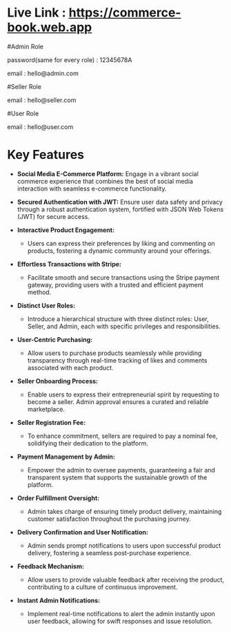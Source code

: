 # Live Link : https://commerce-book.web.app

#Admin Role

<p>password(same for every role) : 12345678A</p>
<p>email : hello@admin.com</p>

#Seller Role

<p>email : hello@seller.com</p>

#User Role

<p>email : hello@user.com</p>

<!-- # Key Features

- This is a social media e-commerce web app.
- There is a secured authentication system with JWT.
- User's can like and comment on the products.
- User's can buy products as implemented stripe payment gateway.
- There are 3 roles(user, seller, and admin).
- User can buy the products and can see likes and comment for the product.
- User's can request to become a seller and admin will approve it.
- To become a seller user's are to pay some amount of $.
- Admin will manage the payments and ensure the product delivery.
- Admin can send a message to the user when the product is delivered.
- After receiving the product user can send a feadback that he/she received the product.
- Instantly admin will be notified. -->

# Key Features

- **Social Media E-Commerce Platform:** Engage in a vibrant social commerce experience that combines the best of social media interaction with seamless e-commerce functionality.

- **Secured Authentication with JWT:** Ensure user data safety and privacy through a robust authentication system, fortified with JSON Web Tokens (JWT) for secure access.

- **Interactive Product Engagement:**

  - Users can express their preferences by liking and commenting on products, fostering a dynamic community around your offerings.

- **Effortless Transactions with Stripe:**

  - Facilitate smooth and secure transactions using the Stripe payment gateway, providing users with a trusted and efficient payment method.

- **Distinct User Roles:**

  - Introduce a hierarchical structure with three distinct roles: User, Seller, and Admin, each with specific privileges and responsibilities.

- **User-Centric Purchasing:**

  - Allow users to purchase products seamlessly while providing transparency through real-time tracking of likes and comments associated with each product.

- **Seller Onboarding Process:**

  - Enable users to express their entrepreneurial spirit by requesting to become a seller. Admin approval ensures a curated and reliable marketplace.

- **Seller Registration Fee:**

  - To enhance commitment, sellers are required to pay a nominal fee, solidifying their dedication to the platform.

- **Payment Management by Admin:**

  - Empower the admin to oversee payments, guaranteeing a fair and transparent system that supports the sustainable growth of the platform.

- **Order Fulfillment Oversight:**

  - Admin takes charge of ensuring timely product delivery, maintaining customer satisfaction throughout the purchasing journey.

- **Delivery Confirmation and User Notification:**

  - Admin sends prompt notifications to users upon successful product delivery, fostering a seamless post-purchase experience.

- **Feedback Mechanism:**

  - Allow users to provide valuable feedback after receiving the product, contributing to a culture of continuous improvement.

- **Instant Admin Notifications:**
  - Implement real-time notifications to alert the admin instantly upon user feedback, allowing for swift responses and issue resolution.
